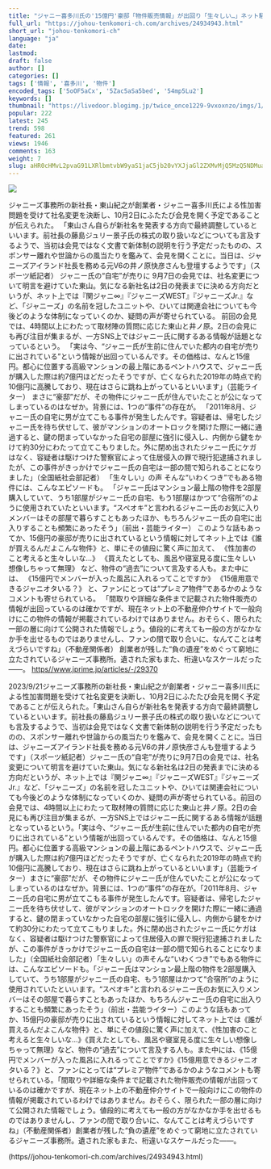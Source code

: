 ```yaml
---
title: "ジャニー喜多川氏の'15億円'豪邸「物件販売情報」が出回り「生々しい…」ネット騒然、「メンバーと同じ風呂に」ファンの声も "
full_url: "https://johou-tenkomori-ch.com/archives/24934943.html"
short_url: "johou-tenkomori-ch"
language: "ja"
date: 
lastmod: 
draft: false
author: []
categories: []
tags: ['情報', '喜多川', '物件']
encoded_tags: ['5oOF5aCx', '5Zac5aSa5bed', '54mp5Lu2']
keywords: []
thumbnail: "https://livedoor.blogimg.jp/twice_once1229-9vxoxnzo/imgs/1/c/1cf76445-s.jpg"
popular: 222
latest: 245
trend: 598
featured: 261
views: 1946
comments: 163
weight: 7
slug: aHR0cHMvL2pvaG91LXRlbmtvbW9yaS1jaC5jb20vYXJjaGl2ZXMvMjQ5MzQ5NDMuaHRtbA==
---
```


![](https://livedoor.blogimg.jp/twice_once1229-9vxoxnzo/imgs/1/c/1cf76445-s.jpg)

<div> ジャニーズ事務所の新社長・東山紀之が創業者・ジャニー喜多川氏による性加害問題を受けて社名変更を決断し、10月2日にふたたび会見を開く予定であることが伝えられた。 「東山さん自らが新社名を発表する方向で最終調整しているといいます。前社長の藤島ジュリー景子氏の株式の取り扱いなどについても言及するようで、当初は会見ではなく文書で新体制の説明を行う予定だったものの、スポンサー離れや世論からの風当たりを鑑みて、会見を開くことに。当日は、ジャニーズアイランド社長を務める元V6の井ノ原快彦さんも登壇するようです」（スポーツ紙記者） ジャニー氏の“自宅”が売りに 9月7日の会見では、社名変更について明言を避けていた東山。気になる新社名は2日の発表までに決める方向だというが、ネット上では『関ジャニ∞』『ジャニーズWEST』『ジャニーズJr.』など、「ジャニーズ」の名前を冠したユニットや、ひいては関連会社についても今後どのような体制になっていくのか、疑問の声が寄せられている。 前回の会見では、4時間以上にわたって取材陣の質問に応じた東山と井ノ原。2日の会見にも再び注目が集まるが、一方SNS上ではジャニー氏に関するある情報が話題となっているという。 「実は今、“ジャニー氏が生前に住んでいた都内の自宅が売りに出されている”という情報が出回っているんです。その価格は、なんと15億円。都心に位置する高級マンションの最上階にあるペントハウスで、ジャニー氏が購入した際は約7億円ほどだったそうですが、亡くなられた2019年の時点で約10億円に高騰しており、現在はさらに跳ね上がっているといいます」（芸能ライター） まさに“豪邸”だが、その物件にジャニー氏が住んでいたことが公になってしまっているのはなぜか。背景には、1つの“事件”の存在が。 「2011年8月、ジャニー氏の自宅に男が立てこもる事件が発生したんです。容疑者は、帰宅したジャニー氏を待ち伏せして、彼がマンションのオートロックを開けた際に一緒に通過すると、鍵の閉まっていなかった自宅の部屋に強引に侵入し、内側から鍵をかけて約30分にわたって立てこもりました。外に閉め出されたジャニー氏にケガはなく、容疑者は駆けつけた警察官によって住居侵入の罪で現行犯逮捕されましたが、この事件がきっかけでジャニー氏の自宅は一部の間で知られることになりました」（全国紙社会部記者） 「生々しい」の声 そんな“いわくつき”でもある物件には、こんなエピソードも。 「ジャニー氏はマンション最上階の物件を2部屋購入していて、うち1部屋がジャニー氏の自宅、もう1部屋はかつて“合宿所”のように使用されていたといいます。“スペオキ”と言われるジャニー氏のお気に入りメンバーはその部屋で暮らすこともあったほか、もちろんジャニー氏の自宅に出入りすることも頻繁にあったそう」（前出・芸能ライター） このような話もあってか、15億円の豪邸が売りに出されているという情報に対してネット上では《誰が買えるんだよこんな物件》と、単にその値段に驚く声に加えて、 《性加害のこと考えると生々しいな…》 《買えたとしても、風呂や寝室見る度に生々しい想像しちゃって無理》 など、物件の“過去”について言及する人も。また中には、 《15億円でメンバーが入った風呂に入れるってことですか》 《15億用意できるジャニオタいる？》 と、ファンにとっては“プレミア物件”であるかのようなコメントも寄せられている。 「間取りや詳細な条件まで記載された物件販売の情報が出回っているのは確かですが、現在ネット上の不動産仲介サイトで一般向けにこの物件の情報が掲載されているわけではありません。おそらく、限られた一部の層に向けて公開された情報でしょう。値段的に考えても一般の方がなかなか手を出せるものではありませんし、ファンの間で取り合いに、なんてことは考えづらいですね」（不動産関係者） 創業者が残した“負の遺産”をめぐって窮地に立たされているジャニーズ事務所。遺された家もまた、桁違いなスケールだった――。 <a href='https//www.jprime.jp/articles/-/29370' target='_blank'>https//www.jprime.jp/articles/-/29370</a> <p>2023/9/21ジャニーズ事務所の新社長・東山紀之が創業者・ジャニー喜多川氏による性加害問題を受けて社名変更を決断し、10月2日にふたたび会見を開く予定であることが伝えられた。「東山さん自らが新社名を発表する方向で最終調整しているといいます。前社長の藤島ジュリー景子氏の株式の取り扱いなどについても言及するようで、当初は会見ではなく文書で新体制の説明を行う予定だったものの、スポンサー離れや世論からの風当たりを鑑みて、会見を開くことに。当日は、ジャニーズアイランド社長を務める元V6の井ノ原快彦さんも登壇するようです」（スポーツ紙記者）ジャニー氏の“自宅”が売りに9月7日の会見では、社名変更について明言を避けていた東山。気になる新社名は2日の発表までに決める方向だというが、ネット上では『関ジャニ∞』『ジャニーズWEST』『ジャニーズJr.』など、「ジャニーズ」の名前を冠したユニットや、ひいては関連会社についても今後どのような体制になっていくのか、疑問の声が寄せられている。前回の会見では、4時間以上にわたって取材陣の質問に応じた東山と井ノ原。2日の会見にも再び注目が集まるが、一方SNS上ではジャニー氏に関するある情報が話題となっているという。「実は今、“ジャニー氏が生前に住んでいた都内の自宅が売りに出されている”という情報が出回っているんです。その価格は、なんと15億円。都心に位置する高級マンションの最上階にあるペントハウスで、ジャニー氏が購入した際は約7億円ほどだったそうですが、亡くなられた2019年の時点で約10億円に高騰しており、現在はさらに跳ね上がっているといいます」（芸能ライター）まさに“豪邸”だが、その物件にジャニー氏が住んでいたことが公になってしまっているのはなぜか。背景には、1つの“事件”の存在が。「2011年8月、ジャニー氏の自宅に男が立てこもる事件が発生したんです。容疑者は、帰宅したジャニー氏を待ち伏せして、彼がマンションのオートロックを開けた際に一緒に通過すると、鍵の閉まっていなかった自宅の部屋に強引に侵入し、内側から鍵をかけて約30分にわたって立てこもりました。外に閉め出されたジャニー氏にケガはなく、容疑者は駆けつけた警察官によって住居侵入の罪で現行犯逮捕されましたが、この事件がきっかけでジャニー氏の自宅は一部の間で知られることになりました」（全国紙社会部記者）「生々しい」の声そんな“いわくつき”でもある物件には、こんなエピソードも。「ジャニー氏はマンション最上階の物件を2部屋購入していて、うち1部屋がジャニー氏の自宅、もう1部屋はかつて“合宿所”のように使用されていたといいます。“スペオキ”と言われるジャニー氏のお気に入りメンバーはその部屋で暮らすこともあったほか、もちろんジャニー氏の自宅に出入りすることも頻繁にあったそう」（前出・芸能ライター）このような話もあってか、15億円の豪邸が売りに出されているという情報に対してネット上では《誰が買えるんだよこんな物件》と、単にその値段に驚く声に加えて、《性加害のこと考えると生々しいな…》《買えたとしても、風呂や寝室見る度に生々しい想像しちゃって無理》など、物件の“過去”について言及する人も。また中には、《15億円でメンバーが入った風呂に入れるってことですか》《15億用意できるジャニオタいる？》と、ファンにとっては“プレミア物件”であるかのようなコメントも寄せられている。「間取りや詳細な条件まで記載された物件販売の情報が出回っているのは確かですが、現在ネット上の不動産仲介サイトで一般向けにこの物件の情報が掲載されているわけではありません。おそらく、限られた一部の層に向けて公開された情報でしょう。値段的に考えても一般の方がなかなか手を出せるものではありませんし、ファンの間で取り合いに、なんてことは考えづらいですね」（不動産関係者）創業者が残した“負の遺産”をめぐって窮地に立たされているジャニーズ事務所。遺された家もまた、桁違いなスケールだった――。</p></div>

(https//johou-tenkomori-ch.com/archives/24934943.html)
